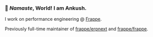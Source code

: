 ### 👋 _Namaste_, World! I am Ankush.

I work on performance engineering @ [Frappe](https://github.com/frappe).

Previously full-time maintainer of [frappe/erpnext](https://github.com/frappe/erpnext) and [frappe/frappe](https://github.com/frappe/frappe).
